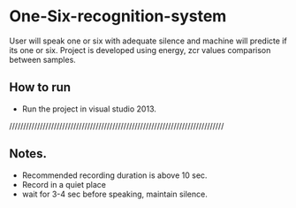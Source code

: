 # One-Six-recognition-system
User will speak one or six with adequate silence and machine will predicte if its one or six. Project is developed using energy, zcr values comparison between samples.

## How to run
* Run the project in visual studio 2013.

/////////////////////////////////////////////////////////////////////////////

## Notes. 
* Recommended recording duration is above 10 sec.
* Record in a quiet place
* wait for 3-4 sec before speaking, maintain silence.
